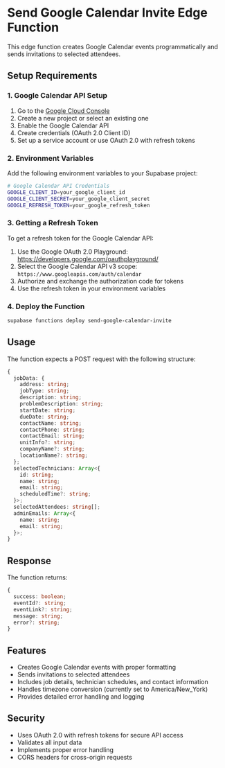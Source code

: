 # Send Google Calendar Invite Edge Function

This edge function creates Google Calendar events programmatically and sends invitations to selected attendees.

## Setup Requirements

### 1. Google Calendar API Setup

1. Go to the [Google Cloud Console](https://console.cloud.google.com/)
2. Create a new project or select an existing one
3. Enable the Google Calendar API
4. Create credentials (OAuth 2.0 Client ID)
5. Set up a service account or use OAuth 2.0 with refresh tokens

### 2. Environment Variables

Add the following environment variables to your Supabase project:

```bash
# Google Calendar API Credentials
GOOGLE_CLIENT_ID=your_google_client_id
GOOGLE_CLIENT_SECRET=your_google_client_secret
GOOGLE_REFRESH_TOKEN=your_google_refresh_token
```

### 3. Getting a Refresh Token

To get a refresh token for the Google Calendar API:

1. Use the Google OAuth 2.0 Playground: https://developers.google.com/oauthplayground/
2. Select the Google Calendar API v3 scope: `https://www.googleapis.com/auth/calendar`
3. Authorize and exchange the authorization code for tokens
4. Use the refresh token in your environment variables

### 4. Deploy the Function

```bash
supabase functions deploy send-google-calendar-invite
```

## Usage

The function expects a POST request with the following structure:

```typescript
{
  jobData: {
    address: string;
    jobType: string;
    description: string;
    problemDescription: string;
    startDate: string;
    dueDate: string;
    contactName: string;
    contactPhone: string;
    contactEmail: string;
    unitInfo?: string;
    companyName?: string;
    locationName?: string;
  };
  selectedTechnicians: Array<{
    id: string;
    name: string;
    email: string;
    scheduledTime?: string;
  }>;
  selectedAttendees: string[];
  adminEmails: Array<{
    name: string;
    email: string;
  }>;
}
```

## Response

The function returns:

```typescript
{
  success: boolean;
  eventId?: string;
  eventLink?: string;
  message: string;
  error?: string;
}
```

## Features

- Creates Google Calendar events with proper formatting
- Sends invitations to selected attendees
- Includes job details, technician schedules, and contact information
- Handles timezone conversion (currently set to America/New_York)
- Provides detailed error handling and logging

## Security

- Uses OAuth 2.0 with refresh tokens for secure API access
- Validates all input data
- Implements proper error handling
- CORS headers for cross-origin requests

